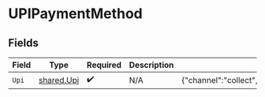 # UPIPaymentMethod


## Fields

| Field                                                                   | Type                                                                    | Required                                                                | Description                                                             | Example                                                                 |
| ----------------------------------------------------------------------- | ----------------------------------------------------------------------- | ----------------------------------------------------------------------- | ----------------------------------------------------------------------- | ----------------------------------------------------------------------- |
| `Upi`                                                                   | [shared.Upi](../../../pkg/models/shared/upi.md)                         | :heavy_check_mark:                                                      | N/A                                                                     | {"channel":"collect","upi_id":"john@okxdfcbak","upi_expiry_minutes":10} |